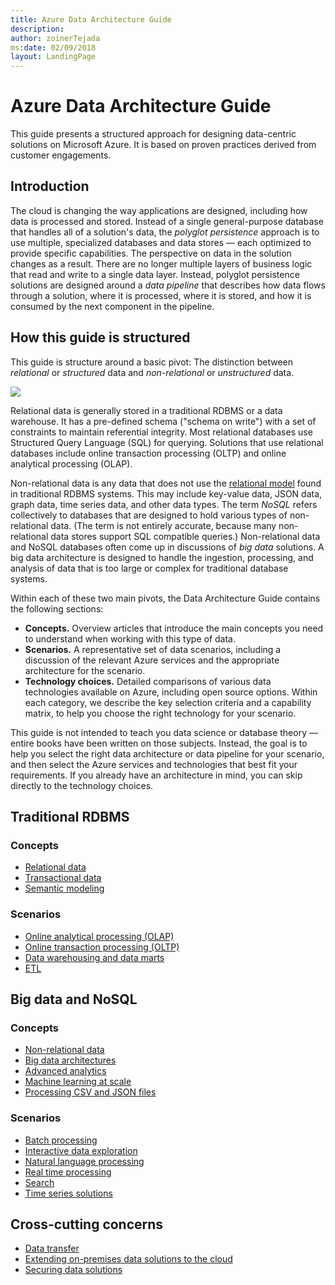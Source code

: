 ```yaml
---
title: Azure Data Architecture Guide
description: 
author: zoinerTejada
ms:date: 02/09/2018
layout: LandingPage
---
```


# Azure Data Architecture Guide

This guide presents a structured approach for designing data-centric solutions on Microsoft Azure. It is based on proven practices derived from customer engagements.

## Introduction

The cloud is changing the way applications are designed, including how data is processed and stored. Instead of a single general-purpose database that handles all of a solution's data, the _polyglot persistence_ approach is to use multiple, specialized databases and data stores &mdash; each optimized to provide specific capabilities. The perspective on data in the solution changes as a result. There are no longer multiple layers of business logic that read and write to a single data layer. Instead, polyglot persistence solutions are designed around a *data pipeline* that describes how data flows through a solution, where it is processed, where it is stored, and how it is consumed by the next component in the pipeline. 

## How this guide is structured

This guide is structure around a basic pivot: The distinction between *relational* or *structured* data and *non-relational* or *unstructured* data. 

![](./images/guide-steps.svg)

Relational data is generally stored in a traditional RDBMS or a data warehouse. It has a pre-defined schema ("schema on write") with a set of constraints to maintain referential integrity. Most relational databases use Structured Query Language (SQL) for querying. Solutions that use relational databases include online transaction processing (OLTP) and online analytical processing (OLAP).

Non-relational data is any data that does not use the [relational model](https://en.wikipedia.org/wiki/Relational_model) found in traditional RDBMS systems. This may include key-value data, JSON data, graph data, time series data, and other data types. The term *NoSQL* refers collectively to databases that are designed to hold various types of non-relational data. (The term is not entirely accurate, because many non-relational data stores support SQL compatible queries.) Non-relational data and NoSQL databases often come up in discussions of *big data* solutions. A big data architecture is designed to handle the ingestion, processing, and analysis of data that is too large or complex for traditional database systems. 

Within each of these two main pivots, the Data Architecture Guide contains the following sections:

- **Concepts.** Overview articles that introduce the main concepts you need to understand when working with this type of data.
- **Scenarios.** A representative set of data scenarios, including a discussion of the relevant Azure services and the appropriate architecture for the scenario.
- **Technology choices.** Detailed comparisons of various data technologies available on Azure, including open source options. Within each category, we describe the key selection criteria and a capability matrix, to help you choose the right technology for your scenario.

This guide is not intended to teach you data science or database theory &mdash; entire books have been written on those subjects. Instead, the goal is to help you select the right data architecture or data pipeline for your scenario, and then select the Azure services and technologies that best fit your requirements. If you already have an architecture in mind, you can skip directly to the technology choices.

## Traditional RDBMS

### Concepts

- [Relational data](./concepts/relational-data.md) 
- [Transactional data](./concepts/transactional-data.md) 
- [Semantic modeling](./concepts/semantic-modeling.md) 

### Scenarios

- [Online analytical processing (OLAP)](./scenarios/online-analytical-processing.md)
- [Online transaction processing (OLTP)](./scenarios/online-transaction-processing.md) 
- [Data warehousing and data marts](./scenarios/data-warehousing.md)
- [ETL](./scenarios/etl.md) 

## Big data and NoSQL

### Concepts

- [Non-relational data](./concepts/non-relational-data.md)
- [Big data architectures](./concepts/big-data.md)
- [Advanced analytics](./concepts/advanced-analytics.md) 
- [Machine learning at scale](./concepts/machine-learning-at-scale.md)
- [Processing CSV and JSON files](./concepts/csv-and-json.md)

### Scenarios

- [Batch processing](./scenarios/batch-processing.md)
- [Interactive data exploration](./scenarios/interactive-data-exploration.md)
- [Natural language processing](./scenarios/natural-language-processing.md)
- [Real time processing](./scenarios/real-time-processing.md)
- [Search](./scenarios/search.md)
- [Time series solutions](./scenarios/time-series.md)

## Cross-cutting concerns

- [Data transfer](./scenarios/data-transfer.md) 
- [Extending on-premises data solutions to the cloud](./scenarios/hybrid-on-premises-and-cloud.md) 
- [Securing data solutions](./scenarios/securing-data-solutions.md) 
